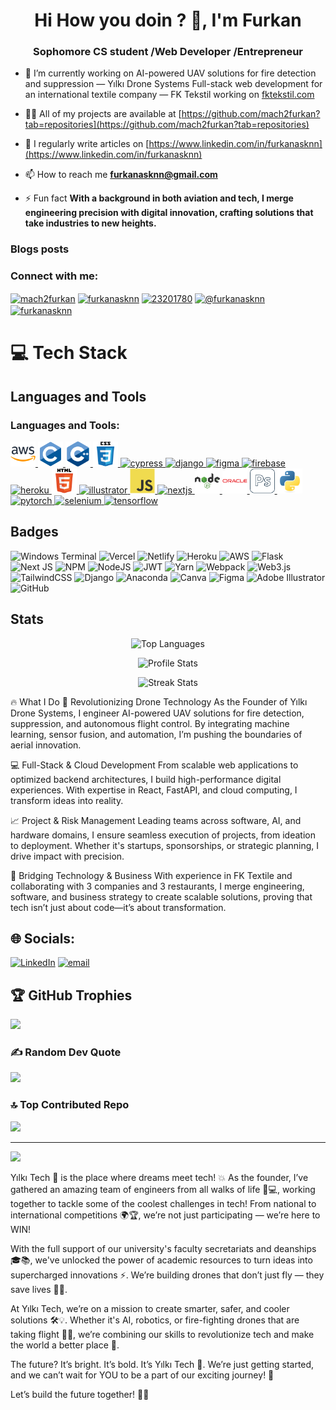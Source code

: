 <h1 align="center">Hi How you doin ? 👋, I'm Furkan</h1>
<h3 align="center">Sophomore CS student /Web Developer /Entrepreneur</h3>

- 🚀 I’m currently working on AI-powered UAV solutions for fire detection and suppression — Yılkı Drone Systems Full-stack web development for an international textile company — FK Tekstil working on [fktekstil.com](fktekstil.com)

- 👨‍💻 All of my projects are available at [https://github.com/mach2furkan?tab=repositories](https://github.com/mach2furkan?tab=repositories)

- 📝 I regularly write articles on [https://www.linkedin.com/in/furkanasknn](https://www.linkedin.com/in/furkanasknn)

- 📫 How to reach me **furkanasknn@gmail.com**

- ⚡ Fun fact **With a background in both aviation and tech, I merge engineering precision with digital innovation, crafting solutions that take industries to new heights.**

### Blogs posts
<!-- BLOG-POST-LIST:START -->
<!-- BLOG-POST-LIST:END -->

<h3 align="left">Connect with me:</h3>
<p align="left">
<a href="https://dev.to/mach2furkan" target="blank"><img align="center" src="https://raw.githubusercontent.com/rahuldkjain/github-profile-readme-generator/master/src/images/icons/Social/devto.svg" alt="mach2furkan" height="30" width="40" /></a>
<a href="https://linkedin.com/in/furkanasknn" target="blank"><img align="center" src="https://raw.githubusercontent.com/rahuldkjain/github-profile-readme-generator/master/src/images/icons/Social/linked-in-alt.svg" alt="furkanasknn" height="30" width="40" /></a>
<a href="https://stackoverflow.com/users/23201780" target="blank"><img align="center" src="https://raw.githubusercontent.com/rahuldkjain/github-profile-readme-generator/master/src/images/icons/Social/stack-overflow.svg" alt="23201780" height="30" width="40" /></a>
<a href="https://medium.com/@furkanasknn" target="blank"><img align="center" src="https://raw.githubusercontent.com/rahuldkjain/github-profile-readme-generator/master/src/images/icons/Social/medium.svg" alt="@furkanasknn" height="30" width="40" /></a>
<a href="https://www.topcoder.com/members/furkanasknn" target="blank"><img align="center" src="https://raw.githubusercontent.com/rahuldkjain/github-profile-readme-generator/master/src/images/icons/Social/topcoder.svg" alt="furkanasknn" height="30" width="40" /></a>
</p>

# 💻 Tech Stack

## Languages and Tools

<h3 align="left">Languages and Tools:</h3>
<p align="left">
  <a href="https://aws.amazon.com" target="_blank" rel="noreferrer">
    <img src="https://raw.githubusercontent.com/devicons/devicon/master/icons/amazonwebservices/amazonwebservices-original-wordmark.svg" alt="aws" width="40" height="40"/>
  </a>
  <a href="https://www.cprogramming.com/" target="_blank" rel="noreferrer">
    <img src="https://raw.githubusercontent.com/devicons/devicon/master/icons/c/c-original.svg" alt="c" width="40" height="40"/>
  </a>
  <a href="https://www.w3schools.com/cpp/" target="_blank" rel="noreferrer">
    <img src="https://raw.githubusercontent.com/devicons/devicon/master/icons/cplusplus/cplusplus-original.svg" alt="cplusplus" width="40" height="40"/>
  </a>
  <a href="https://www.w3schools.com/css/" target="_blank" rel="noreferrer">
    <img src="https://raw.githubusercontent.com/devicons/devicon/master/icons/css3/css3-original-wordmark.svg" alt="css3" width="40" height="40"/>
  </a>
  <a href="https://www.cypress.io" target="_blank" rel="noreferrer">
    <img src="https://raw.githubusercontent.com/simple-icons/simple-icons/6e46ec1fc23b60c8fd0d2f2ff46db82e16dbd75f/icons/cypress.svg" alt="cypress" width="40" height="40"/>
  </a>
  <a href="https://www.djangoproject.com/" target="_blank" rel="noreferrer">
    <img src="https://cdn.worldvectorlogo.com/logos/django.svg" alt="django" width="40" height="40"/>
  </a>
  <a href="https://www.figma.com/" target="_blank" rel="noreferrer">
    <img src="https://www.vectorlogo.zone/logos/figma/figma-icon.svg" alt="figma" width="40" height="40"/>
  </a>
  <a href="https://firebase.google.com/" target="_blank" rel="noreferrer">
    <img src="https://www.vectorlogo.zone/logos/firebase/firebase-icon.svg" alt="firebase" width="40" height="40"/>
  </a>
  
<a href="https://heroku.com" target="_blank" rel="noreferrer">
    <img src="https://www.vectorlogo.zone/logos/heroku/heroku-icon.svg" alt="heroku" width="40" height="40"/>
  </a>
  <a href="https://www.w3.org/html/" target="_blank" rel="noreferrer">
    <img src="https://raw.githubusercontent.com/devicons/devicon/master/icons/html5/html5-original-wordmark.svg" alt="html5" width="40" height="40"/>
  </a>
  <a href="https://www.adobe.com/in/products/illustrator.html" target="_blank" rel="noreferrer">
    <img src="https://www.vectorlogo.zone/logos/adobe_illustrator/adobe_illustrator-icon.svg" alt="illustrator" width="40" height="40"/>
  </a>
  <a href="https://developer.mozilla.org/en-US/docs/Web/JavaScript" target="_blank" rel="noreferrer">
    <img src="https://raw.githubusercontent.com/devicons/devicon/master/icons/javascript/javascript-original.svg" alt="javascript" width="40" height="40"/>
  </a>
  <a href="https://nextjs.org/" target="_blank" rel="noreferrer">
    <img src="https://cdn.worldvectorlogo.com/logos/nextjs-2.svg" alt="nextjs" width="40" height="40"/>
  </a>
  <a href="https://nodejs.org" target="_blank" rel="noreferrer">
    <img src="https://raw.githubusercontent.com/devicons/devicon/master/icons/nodejs/nodejs-original-wordmark.svg" alt="nodejs" width="40" height="40"/>
  </a>
  <a href="https://www.oracle.com/" target="_blank" rel="noreferrer">
    <img src="https://raw.githubusercontent.com/devicons/devicon/master/icons/oracle/oracle-original.svg" alt="oracle" width="40" height="40"/>
  </a>
  <a href="https://www.photoshop.com/en" target="_blank" rel="noreferrer">
    <img src="https://raw.githubusercontent.com/devicons/devicon/master/icons/photoshop/photoshop-line.svg" alt="photoshop" width="40" height="40"/>
  </a>
  <a href="https://www.python.org" target="_blank" rel="noreferrer">
    <img src="https://raw.githubusercontent.com/devicons/devicon/master/icons/python/python-original.svg" alt="python" width="40" height="40"/>
  </a>
  <a href="https://pytorch.org/" target="_blank" rel="noreferrer">
    <img src="https://www.vectorlogo.zone/logos/pytorch/pytorch-icon.svg" alt="pytorch" width="40" height="40"/>
  </a>
  <a href="https://www.selenium.dev" target="_blank" rel="noreferrer">
    <img src="https://raw.githubusercontent.com/detain/svg-logos/780f25886640cef088af994181646db2f6b1a3f8/svg/selenium-logo.svg" alt="selenium" width="40" height="40"/>
  </a>
  <a href="https://www.tensorflow.org" target="_blank" rel="noreferrer">
    <img src="https://www.vectorlogo.zone/logos/tensorflow/tensorflow-icon.svg" alt="tensorflow" width="40" height="40"/>
  </a>
</p>

## Badges



![Windows Terminal](https://img.shields.io/badge/Windows%20Terminal-%234D4D4D.svg?style=for-the-badge&logo=windows-terminal&logoColor=white)
![Vercel](https://img.shields.io/badge/vercel-%23000000.svg?style=for-the-badge&logo=vercel&logoColor=white)
![Netlify](https://img.shields.io/badge/netlify-%23000000.svg?style=for-the-badge&logo=netlify&logoColor=#00C7B7)
![Heroku](https://img.shields.io/badge/heroku-%23430098.svg?style=for-the-badge&logo=heroku&logoColor=white)
![AWS](https://img.shields.io/badge/AWS-%23FF9900.svg?style=for-the-badge&logo=amazon-aws&logoColor=white)
![Flask](https://img.shields.io/badge/flask-%23000.svg?style=for-the-badge&logo=flask&logoColor=white)
![Next JS](https://img.shields.io/badge/Next-black?style=for-the-badge&logo=next.js&logoColor=white)
![NPM](https://img.shields.io/badge/NPM-%23CB3837.svg?style=for-the-badge&logo=npm&logoColor=white)
![NodeJS](https://img.shields.io/badge/node.js-6DA55F?style=for-the-badge&logo=node.js&logoColor=white)
![JWT](https://img.shields.io/badge/JWT-black?style=for-the-badge&logo=JSON%20web%20tokens)
![Yarn](https://img.shields.io/badge/yarn-%232C8EBB.svg?style=for-the-badge&logo=yarn&logoColor=white)
![Webpack](https://img.shields.io/badge/webpack-%238DD6F9.svg?style=for-the-badge&logo=webpack&logoColor=black)
![Web3.js](https://img.shields.io/badge/web3.js-F16822?style=for-the-badge&logo=web3.js&logoColor=white)
![TailwindCSS](https://img.shields.io/badge/tailwindcss-%2338B2AC.svg?style=for-the-badge&logo=tailwind-css&logoColor=white)
![Django](https://img.shields.io/badge/django-%23092E20.svg?style=for-the-badge&logo=django&logoColor=white)
![Anaconda](https://img.shields.io/badge/Anaconda-%2344A833.svg?style=for-the-badge&logo=anaconda&logoColor=white)
![Canva](https://img.shields.io/badge/Canva-%2300C4CC.svg?style=for-the-badge&logo=Canva&logoColor=white)
![Figma](https://img.shields.io/badge/figma-%23F24E1E.svg?style=for-the-badge&logo=figma&logoColor=white)
![Adobe Illustrator](https://img.shields.io/badge/adobe%20illustrator-%23FF9A00.svg?style=for-the-badge&logo=adobe%20illustrator&logoColor=white)
![GitHub](https://img.shields.io/badge/github-%23121011.svg?style=for-the-badge&logo=github&logoColor=white)

## Stats

<p align="center">
  <img src="https://github-readme-stats.vercel.app/api/top-langs?username=mach2furkan&show_icons=true&locale=en&layout=compact" alt="Top Languages" />
</p>   <p align="center">
  <img src="https://github-readme-stats.vercel.app/api?username=mach2furkan&show_icons=true&locale=en" alt="Profile Stats" />
</p>

<p align="center">
  <img src="https://github-readme-streak-stats.herokuapp.com/?user=mach2furkan&" alt="Streak Stats" />
</p>


🔥 What I Do
🚁 Revolutionizing Drone Technology
As the Founder of Yılkı Drone Systems, I engineer AI-powered UAV solutions for fire detection, suppression, and autonomous flight control. By integrating machine learning, sensor fusion, and automation, I’m pushing the boundaries of aerial innovation.

💻 Full-Stack & Cloud Development
From scalable web applications to optimized backend architectures, I build high-performance digital experiences. With expertise in React, FastAPI, and cloud computing, I transform ideas into reality.

📈 Project & Risk Management
Leading teams across software, AI, and hardware domains, I ensure seamless execution of projects, from ideation to deployment. Whether it's startups, sponsorships, or strategic planning, I drive impact with precision.

🚀 Bridging Technology & Business
With experience in FK Textile and collaborating with 3 companies and 3 restaurants, I merge engineering, software, and business strategy to create scalable solutions, proving that tech isn’t just about code—it’s about transformation.




## 🌐 Socials:
[![LinkedIn](https://img.shields.io/badge/LinkedIn-%230077B5.svg?logo=linkedin&logoColor=white)](https://linkedin.com/in/furkanasknn) [![email](https://img.shields.io/badge/Email-D14836?logo=gmail&logoColor=white)](mailto:furkanasknn@gmail.com) 


## 🏆 GitHub Trophies
![](https://github-profile-trophy.vercel.app/?username=mach2furkan&theme=radical&no-frame=false&no-bg=false&margin-w=4)

### ✍️ Random Dev Quote
![](https://quotes-github-readme.vercel.app/api?type=horizontal&theme=radical)

### 🔝 Top Contributed Repo
![](https://github-contributor-stats.vercel.app/api?username=mach2furkan&limit=5&theme=dark&combine_all_yearly_contributions=true)

---
[![](https://visitcount.itsvg.in/api?id=mach2furkan&icon=0&color=0)](https://visitcount.itsvg.in)

<!-- Proudly created with GPRM ( https://gprm.itsvg.in ) -->

Yılkı Tech 🚀 is the place where dreams meet tech! 💥 As the founder, I’ve gathered an amazing team of engineers from all walks of life 🤖💻, working together to tackle some of the coolest challenges in tech! From national to international competitions 🌍🏆, we’re not just participating — we’re here to WIN!

With the full support of our university's faculty secretariats and deanships 🎓📚, we've unlocked the power of academic resources to turn ideas into supercharged innovations ⚡. We’re building drones that don’t just fly — they save lives 💪🔥.

At Yılkı Tech, we’re on a mission to create smarter, safer, and cooler solutions 🛠️💡. Whether it's AI, robotics, or fire-fighting drones that are taking flight 🚁🔥, we’re combining our skills to revolutionize tech and make the world a better place 🌱.

The future? It’s bright. It’s bold. It’s Yılkı Tech 🌟. We’re just getting started, and we can’t wait for YOU to be a part of our exciting journey! 💼

Let’s build the future together! 🚀🔥
